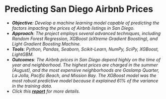 # Predicting San Diego Airbnb Prices
  - ***_Objective_**: Develop a machine learning model capable of predicting the factors impacting the prices of Airbnb listings in San Diego.*
  - ***_Approach_**: The project employs several advanced techniques, including Random Forest Regression, XGBoost (eXtreme Gradient Boosting), and Light Gradient Boosting Machine.*
  - ***_Tools_**: Python, Pandas, Seaborn, Scikit-Learn, NumPy, SciPy, XGBoost, LightGBM.*
  - ***_Outcomes_**: The Airbnb prices in San Diego depend highly on the time of year and neighborhood. The highest prices are charged in the summer (August), and the most expensive neighborhoods are Gaslamp Quarter, La Jolla, Pacific Beach, and Mission Bay. The XGBoost model was the most robust predictive model because it explained 61% of the variance in the training data.*
  - *Click this [**report**](https://github.com/Perceive9019/Capstone_2_Project/blob/main/Report/Predicting%20Airbnb%20Prices%20in%20San%20Diego%20Report.pdf) for more details.*
